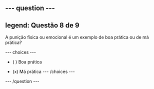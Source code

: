 --- question ---
---
legend: Questão 8 de 9
---

A punição física ou emocional é um exemplo de boa prática ou de má prática?

--- choices ---
- ( ) Boa prática

- (x) Má prática
--- /choices ---

--- /question ---
